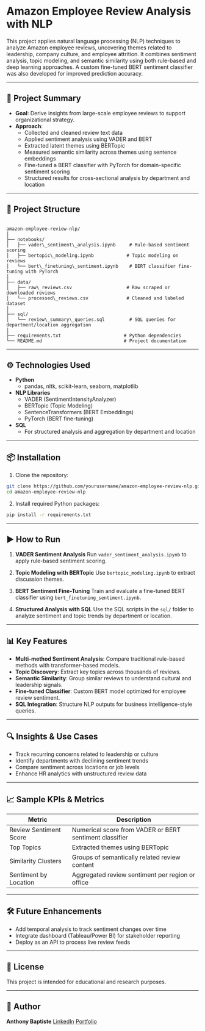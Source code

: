 # Amazon Employee Review Analysis with NLP

This project applies natural language processing (NLP) techniques to analyze Amazon employee reviews, uncovering themes related to leadership, company culture, and employee attrition. It combines sentiment analysis, topic modeling, and semantic similarity using both rule-based and deep learning approaches. A custom fine-tuned BERT sentiment classifier was also developed for improved prediction accuracy.

---

## 🧠 Project Summary

- **Goal**: Derive insights from large-scale employee reviews to support organizational strategy.
- **Approach**:
  - Collected and cleaned review text data
  - Applied sentiment analysis using VADER and BERT
  - Extracted latent themes using BERTopic
  - Measured semantic similarity across themes using sentence embeddings
  - Fine-tuned a BERT classifier with PyTorch for domain-specific sentiment scoring
  - Structured results for cross-sectional analysis by department and location

---

## 📁 Project Structure

```

amazon-employee-review-nlp/
│
├── notebooks/
│   ├── vader\_sentiment\_analysis.ipynb     # Rule-based sentiment scoring
│   ├── bertopic\_modeling.ipynb            # Topic modeling on reviews
│   └── bert\_finetuning\_sentiment.ipynb    # BERT classifier fine-tuning with PyTorch
│
├── data/
│   ├── raw\_reviews.csv                    # Raw scraped or downloaded reviews
│   └── processed\_reviews.csv              # Cleaned and labeled dataset
│
├── sql/
│   └── review\_summary\_queries.sql         # SQL queries for department/location aggregation
│
├── requirements.txt                       # Python dependencies
└── README.md                              # Project documentation

````

---

## ⚙️ Technologies Used

- **Python**
  - pandas, nltk, scikit-learn, seaborn, matplotlib
- **NLP Libraries**
  - VADER (SentimentIntensityAnalyzer)
  - BERTopic (Topic Modeling)
  - SentenceTransformers (BERT Embeddings)
  - PyTorch (BERT fine-tuning)
- **SQL**
  - For structured analysis and aggregation by department and location

---

## 📦 Installation

1. Clone the repository:

```bash
git clone https://github.com/yourusername/amazon-employee-review-nlp.git
cd amazon-employee-review-nlp
````

2. Install required Python packages:

```bash
pip install -r requirements.txt
```

---

## ▶️ How to Run

1. **VADER Sentiment Analysis**
   Run `vader_sentiment_analysis.ipynb` to apply rule-based sentiment scoring.

2. **Topic Modeling with BERTopic**
   Use `bertopic_modeling.ipynb` to extract discussion themes.

3. **BERT Sentiment Fine-Tuning**
   Train and evaluate a fine-tuned BERT classifier using `bert_finetuning_sentiment.ipynb`.

4. **Structured Analysis with SQL**
   Use the SQL scripts in the `sql/` folder to analyze sentiment and topic trends by department or location.

---

## 📊 Key Features

* **Multi-method Sentiment Analysis**: Compare traditional rule-based methods with transformer-based models.
* **Topic Discovery**: Extract key topics across thousands of reviews.
* **Semantic Similarity**: Group similar reviews to understand cultural and leadership signals.
* **Fine-tuned Classifier**: Custom BERT model optimized for employee review sentiment.
* **SQL Integration**: Structure NLP outputs for business intelligence-style queries.

---

## 🔍 Insights & Use Cases

* Track recurring concerns related to leadership or culture
* Identify departments with declining sentiment trends
* Compare sentiment across locations or job levels
* Enhance HR analytics with unstructured review data

---

## 📈 Sample KPIs & Metrics

| Metric                 | Description                                             |
| ---------------------- | ------------------------------------------------------- |
| Review Sentiment Score | Numerical score from VADER or BERT sentiment classifier |
| Top Topics             | Extracted themes using BERTopic                         |
| Similarity Clusters    | Groups of semantically related review content           |
| Sentiment by Location  | Aggregated review sentiment per region or office        |

---

## 🛠️ Future Enhancements

* Add temporal analysis to track sentiment changes over time
* Integrate dashboard (Tableau/Power BI) for stakeholder reporting
* Deploy as an API to process live review feeds

---

## 📄 License

This project is intended for educational and research purposes.

---

## 👤 Author

**Anthony Baptiste**
[LinkedIn](https://www.linkedin.com/in/anthony-baptiste00)
[Portfolio](https://antbap23.github.io/portfolio)


